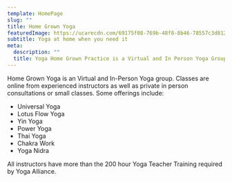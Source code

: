 ```yaml
---
template: HomePage
slug: ""
title: Home Grown Yoga
featuredImage: https://ucarecdn.com/69175f08-769b-48f8-8b46-78557c3d812d/
subtitle: Yoga at home when you need it
meta:
  description: ""
  title: Yoga Home Grown Practice is a Virtual and In Person Yoga Group
---
```

Home Grown Yoga is an Virtual and In-Person Yoga group.  Classes are online from experienced instructors as well as private in person consultations or small classes.  Some offerings include:

* Universal Yoga
* Lotus Flow Yoga
* Yin Yoga
*  Power Yoga
* Thai Yoga
* Chakra Work
* Yoga Nidra

All instructors have more than the 200 hour Yoga Teacher Training required by Yoga Alliance.